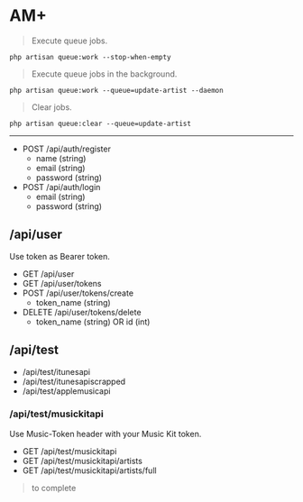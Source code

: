 # AM+

> Execute queue jobs.

```bashrc
php artisan queue:work --stop-when-empty
```

> Execute queue jobs in the background.

```bashrc
php artisan queue:work --queue=update-artist --daemon
```

> Clear jobs.

```bashrc
php artisan queue:clear --queue=update-artist
```

---

-   POST /api/auth/register
    -   name (string)
    -   email (string)
    -   password (string)
-   POST /api/auth/login
    -   email (string)
    -   password (string)

## /api/user

Use token as Bearer token.

-   GET /api/user
-   GET /api/user/tokens
-   POST /api/user/tokens/create
    -   token_name (string)
-   DELETE /api/user/tokens/delete
    -   token_name (string) OR id (int)

## /api/test

-   /api/test/itunesapi
-   /api/test/itunesapiscrapped
-   /api/test/applemusicapi

### /api/test/musickitapi

Use Music-Token header with your Music Kit token.

-   GET /api/test/musickitapi
-   GET /api/test/musickitapi/artists
-   GET /api/test/musickitapi/artists/full

> to complete
